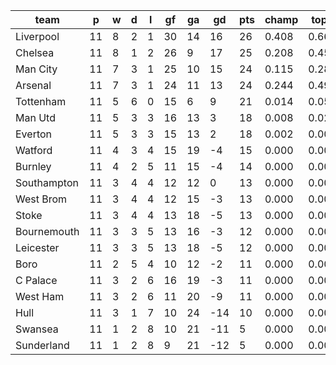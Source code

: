 |    team     | p  | w | d | l | gf | ga | gd  | pts | champ | top2  | top3  | top4  |  5-7  | bot4  | bot3  | bot2  |
|-------------|----|---|---|---|----|----|-----|-----|-------|-------|-------|-------|-------|-------|-------|-------|
| Liverpool   | 11 | 8 | 2 | 1 | 30 | 14 |  16 |  26 | 0.408 | 0.667 | 0.832 | 0.935 | 0.061 | 0.000 | 0.000 | 0.000|
| Chelsea     | 11 | 8 | 1 | 2 | 26 |  9 |  17 |  25 | 0.208 | 0.457 | 0.687 | 0.850 | 0.134 | 0.000 | 0.000 | 0.000|
| Man City    | 11 | 7 | 3 | 1 | 25 | 10 |  15 |  24 | 0.115 | 0.282 | 0.494 | 0.719 | 0.234 | 0.001 | 0.000 | 0.000|
| Arsenal     | 11 | 7 | 3 | 1 | 24 | 11 |  13 |  24 | 0.244 | 0.496 | 0.718 | 0.866 | 0.120 | 0.000 | 0.000 | 0.000|
| Tottenham   | 11 | 5 | 6 | 0 | 15 |  6 |   9 |  21 | 0.014 | 0.054 | 0.133 | 0.274 | 0.478 | 0.005 | 0.002 | 0.001|
| Man Utd     | 11 | 5 | 3 | 3 | 16 | 13 |   3 |  18 | 0.008 | 0.029 | 0.077 | 0.167 | 0.448 | 0.015 | 0.008 | 0.003|
| Everton     | 11 | 5 | 3 | 3 | 15 | 13 |   2 |  18 | 0.002 | 0.008 | 0.028 | 0.076 | 0.338 | 0.042 | 0.025 | 0.011|
| Watford     | 11 | 4 | 3 | 4 | 15 | 19 |  -4 |  15 | 0.000 | 0.002 | 0.006 | 0.020 | 0.163 | 0.139 | 0.091 | 0.050|
| Burnley     | 11 | 4 | 2 | 5 | 11 | 15 |  -4 |  14 | 0.000 | 0.000 | 0.003 | 0.011 | 0.110 | 0.221 | 0.149 | 0.086|
| Southampton | 11 | 3 | 4 | 4 | 12 | 12 |   0 |  13 | 0.000 | 0.001 | 0.003 | 0.014 | 0.140 | 0.176 | 0.120 | 0.069|
| West Brom   | 11 | 3 | 4 | 4 | 12 | 15 |  -3 |  13 | 0.000 | 0.001 | 0.004 | 0.011 | 0.121 | 0.207 | 0.144 | 0.083|
| Stoke       | 11 | 3 | 4 | 4 | 13 | 18 |  -5 |  13 | 0.000 | 0.001 | 0.003 | 0.012 | 0.123 | 0.196 | 0.133 | 0.073|
| Bournemouth | 11 | 3 | 3 | 5 | 13 | 16 |  -3 |  12 | 0.000 | 0.000 | 0.002 | 0.007 | 0.080 | 0.287 | 0.206 | 0.124|
| Leicester   | 11 | 3 | 3 | 5 | 13 | 18 |  -5 |  12 | 0.000 | 0.000 | 0.003 | 0.011 | 0.113 | 0.220 | 0.154 | 0.094|
| Boro        | 11 | 2 | 5 | 4 | 10 | 12 |  -2 |  11 | 0.000 | 0.001 | 0.003 | 0.011 | 0.109 | 0.234 | 0.163 | 0.100|
| C Palace    | 11 | 3 | 2 | 6 | 16 | 19 |  -3 |  11 | 0.000 | 0.001 | 0.002 | 0.008 | 0.090 | 0.255 | 0.178 | 0.110|
| West Ham    | 11 | 3 | 2 | 6 | 11 | 20 |  -9 |  11 | 0.000 | 0.000 | 0.001 | 0.004 | 0.051 | 0.377 | 0.288 | 0.192|
| Hull        | 11 | 3 | 1 | 7 | 10 | 24 | -14 |  10 | 0.000 | 0.000 | 0.001 | 0.004 | 0.050 | 0.399 | 0.302 | 0.198|
| Swansea     | 11 | 1 | 2 | 8 | 10 | 21 | -11 |   5 | 0.000 | 0.000 | 0.001 | 0.002 | 0.033 | 0.485 | 0.386 | 0.274|
| Sunderland  | 11 | 1 | 2 | 8 |  9 | 21 | -12 |   5 | 0.000 | 0.000 | 0.000 | 0.000 | 0.007 | 0.741 | 0.650 | 0.533|
